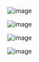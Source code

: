 ![image](https://github.com/user-attachments/assets/da40a83f-0321-4ac4-a2cf-051453a52881)


![image](https://github.com/user-attachments/assets/1a87655b-0bd2-463e-aebd-3bbe4c229ba9)


![image](https://github.com/user-attachments/assets/0aca965f-b035-4287-9e74-97dfa534e36a)


![image](https://github.com/user-attachments/assets/5f617213-8bd4-49e3-b32a-3abe1f7bacb1)
